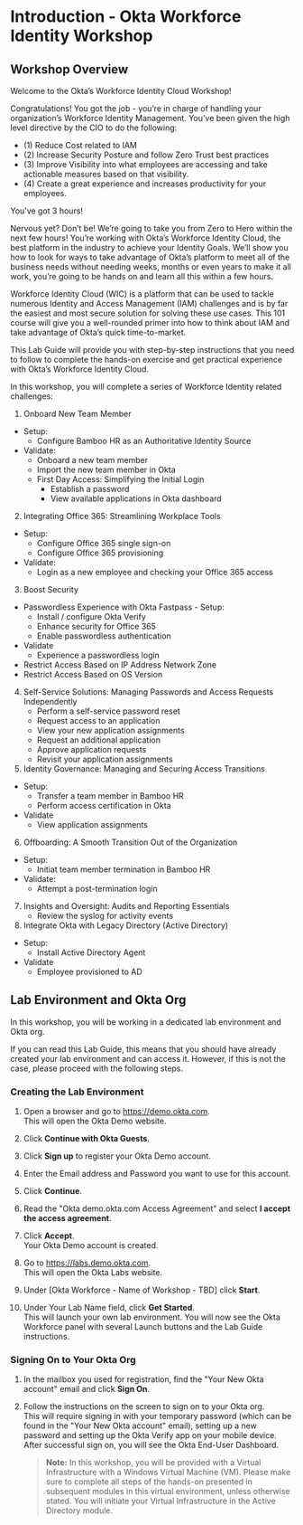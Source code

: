 #  Introduction - Okta Workforce Identity Workshop

## Workshop Overview

Welcome to the Okta’s Workforce Identity Cloud Workshop!

Congratulations! You got the job - you’re in charge of handling your organization’s Workforce Identity Management. You’ve been given the high level directive by the CIO to do the following: 
- (1) Reduce Cost related to IAM 
- (2) Increase Security Posture and follow Zero Trust best practices 
- (3) Improve Visibility into what employees are accessing and take actionable measures based on that visibility. 
- (4) Create a great experience and increases productivity for your employees. 

You’ve got 3 hours!

Nervous yet? Don’t be! We’re going to take you from Zero to Hero within the next few hours! You’re working with Okta’s Workforce Identity Cloud, the best platform in the industry to achieve your Identity Goals. We’ll show you how to look for ways to take advantage of Okta’s platform to meet all of the business needs without needing weeks, months or even years to make it all work, you’re going to be hands on and learn all this within a few hours.


Workforce Identity Cloud (WIC) is a platform that can be used to tackle numerous Identity and Access Management (IAM) challenges and is by far the easiest and most secure solution for solving these use cases. This 101 course will give you a well-rounded primer into how to think about IAM and take advantage of Okta’s quick time-to-market.

This Lab Guide will provide you with step-by-step instructions that you need to follow to complete the hands-on exercise and get practical experience with Okta’s Workforce Identity Cloud. 

In this workshop, you will complete a series of Workforce Identity related challenges:

1. Onboard New Team Member
-  Setup: 
    - Configure Bamboo HR as an Authoritative Identity Source
- Validate:
    - Onboard a new team member
    - Import the new team member in Okta
    - First Day Access: Simplifying the Initial Login
        - Establish a password
        - View available applications in Okta dashboard
2. Integrating Office 365: Streamlining Workplace Tools
- Setup: 
    - Configure Office 365 single sign-on
    - Configure Office 365 provisioning
- Validate: 
    - Login as a new employee and checking your Office 365 access 
3. Boost Security 
- Passwordless Experience with Okta Fastpass - Setup:
    - Install / configure Okta Verify
    - Enhance security for Office 365
    - Enable  passwordless authentication
- Validate
    - Experience a passwordless login
- Restrict Access Based on IP Address Network Zone
- Restrict Access Based on OS Version
4. Self-Service Solutions: Managing Passwords and Access Requests Independently
    - Perform a self-service password reset
    - Request access to an application
    - View your new application assignments
    - Request an additional application
    - Approve application requests
    - Revisit your application assignments
5. Identity Governance: Managing and Securing Access Transitions
- Setup:
    - Transfer a team member in Bamboo HR
    - Perform access  certification in Okta
- Validate
    - View application assignments
6. Offboarding: A Smooth Transition Out of the Organization
- Setup:
    - Initiat team member termination in Bamboo HR
- Validate: 
    - Attempt a post-termination login
7. Insights and Oversight: Audits and Reporting Essentials
    - Review the syslog for activity events
8. Integrate Okta with Legacy Directory (Active Directory)
- Setup: 
    - Install Active Directory Agent
- Validate
    - Employee provisioned to AD


## Lab Environment and Okta Org

In this workshop, you will be working in a dedicated lab environment and Okta org.

If you can read this Lab Guide, this means that you should have already created your lab environment and can access it. However, if this is not the case, please proceed with the following steps.  

### Creating the Lab Environment

1. Open a browser and go to <https://demo.okta.com>.  
This will open the Okta Demo website. 

2. Click **Continue with Okta Guests**.

3. Click **Sign up** to register your Okta Demo account.

4. Enter the Email address and Password you want to use for this account.

5. Click **Continue**.

6. Read the "Okta demo.okta.com Access Agreement" and select **I accept the access agreement**.

7. Click **Accept**.  
Your Okta Demo account is created.

8. Go to <https://labs.demo.okta.com>.  
This will open the Okta Labs website.

9. Under [Okta Workforce - Name of Workshop - TBD] click **Start**.  

10. Under Your Lab Name field, click **Get Started**.  
This will launch your own lab environment. You will now see the Okta Workforce panel with several Launch buttons and the Lab Guide instructions.

### Signing On to Your Okta Org

1. In the mailbox you used for registration, find the "Your New Okta account" email and click **Sign On**.  

2. Follow the instructions on the screen to sign on to your Okta org.  
This will require signing in with your temporary password (which can be found in the "Your New Okta account" email), setting up a new password and setting up the Okta Verify app on your mobile device.  
After successful sign on, you will see the Okta End-User Dashboard.     

   > **Note:** In this workshop, you will be provided with a Virtual Infrastructure with a Windows Virtual Machine (VM). Please make sure to complete all steps of the hands-on presented in subsequent modules in this virtual environment, unless otherwise stated. You will initiate your Virtual Infrastructure in the Active Directory module.
   >    
